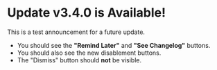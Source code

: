 # Update v3.4.0 is Available!

This is a test announcement for a future update.

- You should see the **"Remind Later"** and **"See Changelog"** buttons.
- You should also see the new disablement buttons.
- The "Dismiss" button should **not** be visible.